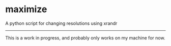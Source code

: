 # maximize

A python script for changing resolutions using xrandr

---
This is a work in progress, and probably only works on my machine for now.
